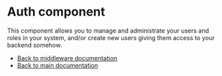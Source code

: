 
# Auth component

This component allows you to manage and administrate your users and roles in your system, and/or
create new users giving them access to your backend somehow.

* [Back to middleware documentation](/documentation/magic/)
* [Back to main documentation](/documentation/)
